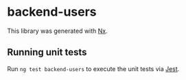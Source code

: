 # backend-users

This library was generated with [Nx](https://nx.dev).

## Running unit tests

Run `ng test backend-users` to execute the unit tests via [Jest](https://jestjs.io).
